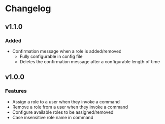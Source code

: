 # Changelog

## v1.1.0

### Added

- Confirmation message when a role is added/removed
	- Fully configurable in config file
	- Deletes the confirmation message after a configurable length of time

## v1.0.0

### Features

- Assign a role to a user when they invoke a command
- Remove a role from a user when they invoke a command
- Configure available roles to be assigned/removed
- Case insensitive role name in command